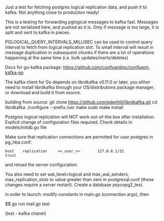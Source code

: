 Just a test for fetching postgres logical replication data, 
and push it to kafka. 
Not anything close to production ready!

This is a testing for forwarding pglogical messages to kafka fast.
Messages are not serialized here, and pushed as it is.
Only if message is too large, it is split and sent to kafka in pieces.

PGLOGICAL_QUERY_INTERVALS_MILLISEC can be used to control query interval to fetch from logical replication slot.
To small interval will result in message duplication in subsequent chunks if there are a lot 
of operations happening at the same time (i.e. bulk updates/insrts/deletes)

Docs for go-kafka package:
https://github.com/confluentinc/confluent-kafka-go

The kafka client for Go depends on librdkafka v0.11.0 or later,
you either need to install librdkafka through your
OS/distributions package manager, or download and build
it from source.

building from source:
git clone https://github.com/edenhill/librdkafka.git
cd librdkafka
./configure --prefix /usr
make
sudo make install

Postgres logical replication will NOT work out-of-the box
after installation. Explicit change of configuration files required.
Check details in models/initdb.go file

Make sure that replication connections are permitted for user postgres in pg_hba.conf:

    host    replication     <<_user_>>        127.0.0.1/32            trust

and reload the server configuration.

You also need to set wal_level=logical and max_wal_senders, max_replication_slots to value greater than zero in postgresql.conf
(these changes require a server restart). Create a database psycopg2_test.

in order to launch:
modify constants in main.go (connection args), then

$$ go run mail.go test  

(test - kafka chanel)


